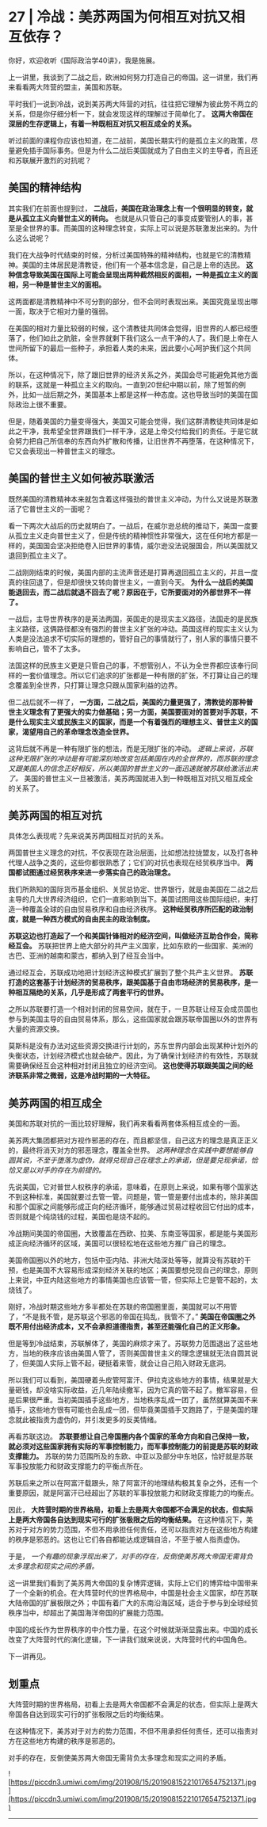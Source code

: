 # 27 | 冷战：美苏两国为何相互对抗又相互依存？

你好，欢迎收听《国际政治学40讲》，我是施展。

上一讲里，我谈到了二战之后，欧洲如何努力打造自己的帝国。这一讲里，我们再来看看两大阵营的盟主，美国和苏联。

平时我们一说到冷战，说到美苏两大阵营的对抗，往往把它理解为彼此势不两立的关系，但是你仔细分析一下，就会发现这样的理解过于简单化了。 **这两大帝国在深层的生存逻辑上，有着一种既相互对抗又相互成全的关系。**

听过前面的课程你应该也知道，在二战前，美国长期实行的是孤立主义的政策，尽量避免插手国际事务。但是为什么二战后美国就成为了自由主义的主导者，而且还和苏联展开激烈的对抗呢？

## 美国的精神结构

其实我们在前面也提到过， **二战后，美国在政治理念上有一个很明显的转变，就是从孤立主义向普世主义的转向。** 也就是从只管自己的事变成要管别人的事，甚至是全世界的事。而美国的这种理念转变，实际上可以说是苏联激发出来的。为什么这么说呢？

我们在大战争时代结束的时候，分析过美国特殊的精神结构，也就是它的清教精神。美国的主体居民是清教徒，他们有一个基本信念是，自己是上帝的选民。 **这种信念导致美国在国际上可能会呈现出两种截然相反的面相，一种是孤立主义的面相，另一种是普世主义的面相。**

这两面都是清教精神中不可分割的部分，但不会同时表现出来。美国究竟呈现出哪一面，取决于它相对力量的强弱。

在美国的相对力量比较弱的时候，这个清教徒共同体会觉得，旧世界的人都已经堕落了，他们如此之肮脏，全世界就剩下我们这么一点干净的人了。我们是上帝在人世间所留下的最后一些种子，承担着人类的未来，因此要小心呵护我们这个共同体。

所以，在这种情况下，除了跟旧世界的经济关系之外，美国会尽可能避免其他方面的联系，这就是一种孤立主义的取向。一直到20世纪中期以前，除了短暂的例外，比如一战后期之外，美国基本上都是这样一种态度。这也导致当时的美国在国际政治上很不重要。

但是，随着美国的力量变得强大，美国又可能会觉得，我们这群清教徒共同体是如此之干净，我希望全世界跟我们一样干净，这是上帝交付给我们的责任。于是它就会努力把自己所信奉的东西向外扩散和传播，让旧世界不再堕落，在这种情况下，它又会表现出一种普世主义的理念。

## 美国的普世主义如何被苏联激活

既然美国的清教精神本来就包含着这样强劲的普世主义冲动，为什么又说是苏联激活了它普世主义的一面呢？

看一下两次大战后的历史就明白了。一战后，在威尔逊总统的推动下，美国一度要从孤立主义走向普世主义了，但是传统的精神惯性非常强大，这在任何地方都是一样的，美国国会坚决拒绝卷入旧世界的事情，威尔逊没法说服国会，所以美国就又退回到孤立主义了。

二战刚刚结束的时候，美国内部的主流声音还是打算再退回孤立主义的，并且一度真的往回退了，但是却很快又转向普世主义，一直到今天。 **为什么一战后的美国能退回去，而二战后就退不回去了呢？原因在于，它所要面对的外部世界不一样了。**

一战后，主导世界秩序的是英法两国，英国走的是现实主义路径，法国走的是民族主义路径，这俩路径都没有强烈的普世主义扩张的冲动。英国这样的现实主义认为人类是没法追求不切实际的理想的，管好自己的事情就行了，别人家的事情只要不影响自己，管不了太多。

法国这样的民族主义更是只管自己的事，不想管别人，不认为全世界都应该奉行同样的一套价值理念。所以它们追求的扩张都是一种有限的扩张，不打算让自己的理念覆盖到全世界，只打算让理念只跟从国家利益的边界。

但二战后就不一样了， **一方面，二战之后，美国的力量更强了，清教徒的那种普世主义理念有了更强大的实力做基础；另一方面，美国要面对的首要对手苏联，不是什么现实主义或民族主义的国家，而是一个有着强烈的理想主义、普世主义的国家，渴望用自己的革命理念改造全世界。**

这背后就不再是一种有限扩张的想法，而是无限扩张的冲动。 *逻辑上来说，苏联这种无限扩张的冲动是有可能深刻地改变包括美国在内的全世界的，而苏联的理念又跟美国人的信念正好相反，所以美国的普世主义的一面迅速就被苏联给激活出来了。* 美国的普世主义一旦被激活，美苏两国就进入到一种既相互对抗又相互成全的关系了。

## 美苏两国的相互对抗

具体怎么表现呢？先来说美苏两国相互对抗的关系。

两国普世主义理念的对抗，不仅表现在政治层面，比如想法拉拢盟友，以及打各种代理人战争之类的，这些你都很熟悉了；它们的对抗也表现在经贸秩序当中。 **两国都试图通过经贸秩序来进一步落实自己的政治理念。**

我们所熟知的国际货币基金组织、关贸总协定、世界银行，就是由美国在二战之后主导的几大世界经济组织，它们一直影响到当下。美国试图用这些国际组织，来打造一种覆盖全球的自由贸易秩序和自由经济秩序。 **这种经贸秩序所匹配的政治制度，就是一种西方模式的自由民主的政治制度。**

 **苏联这边也打造起了一个和美国针锋相对的经济空间，叫做经济互助合作会，简称经互会。** 苏联把世界上绝大部分的共产主义国家，比如东欧的一些国家、美洲的古巴、亚洲的越南和蒙古，都纳入到了经互会当中。

通过经互会，苏联成功地把计划经济这种模式扩展到了整个共产主义世界。 **苏联打造的这套基于计划经济的贸易秩序，跟美国基于自由市场经济的贸易秩序，是一种相互隔绝的关系，几乎是形成了两套平行的世界。**

之所以苏联要打造一个相对封闭的贸易空间，就在于，一旦苏联让经互会成员国也参与到美国主导的自由贸易体系，那么，这些国家就会跟苏联帝国圈以外的世界有大量的资源交换。

莫斯科是没有办法对这些资源交换进行计划的，苏东世界内部会出现某种计划外的失衡状态，计划经济模式也就会破产。因此，为了确保计划经济的有效性，苏联就需要确保经互会这种相对封闭且独立的经济空间。 **这也使得苏联跟美国之间的经济联系非常之微弱，这是冷战时期的一大特征。**

## 美苏两国的相互成全

美国和苏联对抗的一面比较好理解，我们再来看看两套体系相互成全的一面。

美苏两大集团都把对方视作邪恶的存在，而且都坚信，自己这方的理念是真正正义的，最终将消灭对方的邪恶理念，覆盖全世界。 *这两种理念在实践中要想能够自圆其说，不至于堕落为虚伪，就得兑现自己在理念上的承诺，但是要兑现承诺，恰恰又是以对手的存在为前提的。*

先说美国，它对普世人权秩序的承诺，意味着，在原则上来说，如果有哪个国家达不到这种标准，美国就要过去管一管。问题是，管一管是要付出成本的，除非美国和那个国家之间能够形成正向的经济循环，能够通过贸易过程收回它付出的成本，否则就是个纯烧钱的过程，美国也是烧不起的。

冷战期间美国的帝国圈，大致覆盖在西欧、拉美、东南亚等国家，都是能与美国形成正向经济循环的区域，美国可以很轻松地在这些地方推广自己的理念。

美国帝国圈以外的地方，包括中亚内陆、非洲大陆深处等等，就算没有苏联的干预，也是美国不大容易形成深刻经济关联的地区；美国要想兑现自己的理念，原则上来说，中亚内陆这些地方的事情美国也应该管一管，但实际上它是管不起的，太烧钱了。

刚好，冷战时期这些地方多半都处在苏联的帝国圈里面，美国就可以不用管了，“不是我不管，是苏联这个邪恶的帝国在捣乱，我管不了。” **美国在帝国圈之外既不用付出经济成本，又不会承担道德指责，甚至还能强化自己的正义形象。**

但是等到冷战结束，苏联解体了，美国的麻烦才来了。苏联势力范围退出了这些地方，当地的秩序应该由美国人管了，否则美国普世主义的理念逻辑就无法自圆其说了，但美国人实际上管不起，硬挺着来管，就会让自己陷入财政无底洞。

所以我们可以看到，美国硬着头皮管阿富汗、伊拉克这些地方的事情，结果就是大量砸钱，却没啥实际收益，近几年陆续撤军，因为它真的管不起了。撤军容易，但是后果很严重。当初美国插手这些地方，当地秩序乱成一团了，虽然就算美国不来插手，这些地方很有可能也会乱成一团，但毕竟美国插手又跑路了，于是美国的理念就此被指责为虚伪的，并引发更多的反美情绪。

再看苏联这边。 **苏联要想让自己帝国圈内各个国家的革命方向和自己保持一致，就必须对这些国家拥有实际的军事控制能力，而军事控制能力的前提是苏联的财政支撑能力。** 苏联的势力范围所及的东欧、中亚以及部分中东地区，恰好就是苏联军事投放能力和财政支撑能力的平衡点所在。

苏联后来之所以在阿富汗载跟头，除了阿富汗的地理结构极其复杂之外，还有一个重要原因，就是阿富汗已经超出了苏联的军事投放能力和财政支撑能力的均衡点。

因此， **大阵营时期的世界格局，初看上去是两大帝国都不会满足的状态，但实际上是两大帝国各自达到现实可行的扩张极限之后的均衡结果。** 在这种情况下，美苏对于对方的势力范围，不但不用承担任何责任，还可以指责对方在这些地方构建的秩序是邪恶的。这也让它们各自都能达成逻辑自洽，不至于被人指责虚伪。

于是， *一个有趣的现象浮现出来了，对手的存在，反倒使美苏两大帝国无需背负太多理念和现实之间的矛盾。*

这一讲里我们看到了美苏两大帝国的复杂博弈逻辑，实际上它们的博弈给中国带来了一个全新的机会。在大阵营时代的世界格局中，中国是社会主义国家，却在苏联大陆帝国的扩展极限之外；中国有着广大的东南沿海区域，适合于参与到全球经贸秩序当中，却超出了美国海洋帝国的扩展能力范围。

中国的成长作为世界秩序的中介性力量，在这个时候就渐渐显露出来。中国的成长改变了大阵营时代的演化逻辑，下一讲我们就来说说，大阵营时代的中国角色。

下一讲再见。

## 划重点

大阵营时期的世界格局，初看上去是两大帝国都不会满足的状态，但实际上是两大帝国各自达到现实可行的扩张极限之后的均衡结果。

在这种情况下，美苏对于对方的势力范围，不但不用承担任何责任，还可以指责对方在这些地方构建的秩序是邪恶的。

对手的存在，反倒使美苏两大帝国无需背负太多理念和现实之间的矛盾。

![https://piccdn3.umiwi.com/img/201908/15/201908152210176547521371.jpg](https://piccdn3.umiwi.com/img/201908/15/201908152210176547521371.jpg)

---
